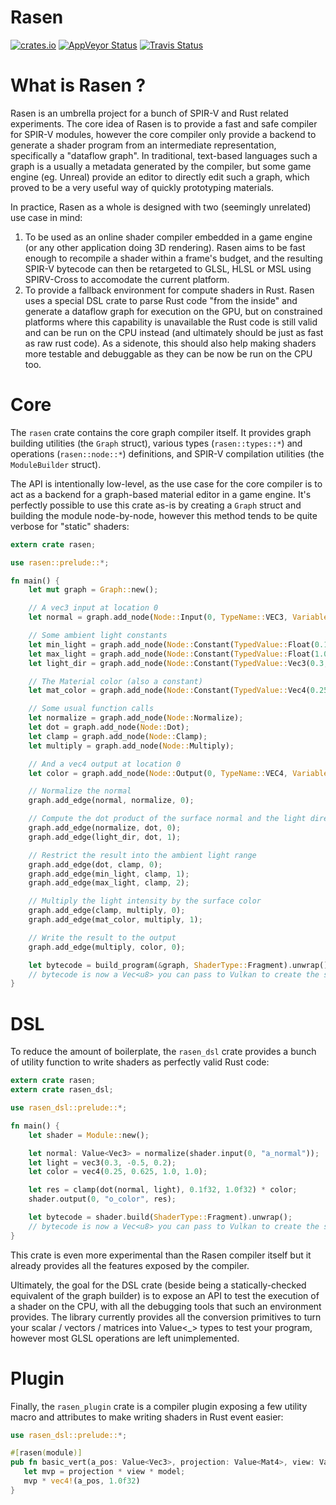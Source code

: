 Rasen
================

[![crates.io](https://img.shields.io/crates/v/rasen.svg)](https://crates.io/crates/rasen/)
[![AppVeyor Status](https://ci.appveyor.com/api/projects/status/github/leops/rasen?svg=true)](https://ci.appveyor.com/project/leops/rasen)
[![Travis Status](https://travis-ci.org/leops/rasen.svg?branch=master)](https://travis-ci.org/leops/rasen/)

# What is Rasen ?

Rasen is an umbrella project for a bunch of SPIR-V and Rust related experiments. The core idea of Rasen is to
provide a fast and safe compiler for SPIR-V modules, however the core compiler only provide a backend to generate
a shader program from an intermediate representation, specifically a "dataflow graph". In traditional, text-based
languages such a graph is a usually a metadata generated by the compiler, but some game engine (eg. Unreal) provide
an editor to directly edit such a graph, which proved to be a very useful way of quickly prototyping materials.

In practice, Rasen as a whole is designed with two (seemingly unrelated) use case in mind:

1. To be used as an online shader compiler embedded in a game engine (or any other application doing 3D rendering).
   Rasen aims to be fast enough to recompile a shader within a frame's budget, and the resulting SPIR-V bytecode can
   then be retargeted to GLSL, HLSL or MSL using SPIRV-Cross to accomodate the current platform.
2. To provide a fallback environment for compute shaders in Rust. Rasen uses a special DSL crate to parse Rust code
   "from the inside" and generate a dataflow graph for execution on the GPU, but on constrained platforms where this
   capability is unavailable the Rust code is still valid and can be run on the CPU instead (and ultimately should be
   just as fast as raw rust code). As a sidenote, this should also help making shaders more testable and debuggable as
   they can be now be run on the CPU too.

# Core

The `rasen` crate contains the core graph compiler itself. It provides graph building utilities (the `Graph` struct),
various types (`rasen::types::*`) and operations (`rasen::node::*`) definitions, and SPIR-V compilation utilities (the
`ModuleBuilder` struct).

The API is intentionally low-level, as the use case for the core compiler is to act as a backend for a graph-based
material editor in a game engine. It's perfectly possible to use this crate as-is by creating a `Graph` struct and
building the module node-by-node, however this method tends to be quite verbose for "static" shaders:

```rust
extern crate rasen;

use rasen::prelude::*;

fn main() {
    let mut graph = Graph::new();

    // A vec3 input at location 0
    let normal = graph.add_node(Node::Input(0, TypeName::VEC3, VariableName::Named(String::from("a_normal"))));

    // Some ambient light constants
    let min_light = graph.add_node(Node::Constant(TypedValue::Float(0.1)));
    let max_light = graph.add_node(Node::Constant(TypedValue::Float(1.0)));
    let light_dir = graph.add_node(Node::Constant(TypedValue::Vec3(0.3, -0.5, 0.2)));

    // The Material color (also a constant)
    let mat_color = graph.add_node(Node::Constant(TypedValue::Vec4(0.25, 0.625, 1.0, 1.0)));

    // Some usual function calls
    let normalize = graph.add_node(Node::Normalize);
    let dot = graph.add_node(Node::Dot);
    let clamp = graph.add_node(Node::Clamp);
    let multiply = graph.add_node(Node::Multiply);

    // And a vec4 output at location 0
    let color = graph.add_node(Node::Output(0, TypeName::VEC4, VariableName::Named(String::from("o_color"))));

    // Normalize the normal
    graph.add_edge(normal, normalize, 0);

    // Compute the dot product of the surface normal and the light direction
    graph.add_edge(normalize, dot, 0);
    graph.add_edge(light_dir, dot, 1);

    // Restrict the result into the ambient light range
    graph.add_edge(dot, clamp, 0);
    graph.add_edge(min_light, clamp, 1);
    graph.add_edge(max_light, clamp, 2);

    // Multiply the light intensity by the surface color
    graph.add_edge(clamp, multiply, 0);
    graph.add_edge(mat_color, multiply, 1);

    // Write the result to the output
    graph.add_edge(multiply, color, 0);

    let bytecode = build_program(&graph, ShaderType::Fragment).unwrap();
    // bytecode is now a Vec<u8> you can pass to Vulkan to create the shader module
}
```

# DSL

To reduce the amount of boilerplate, the `rasen_dsl` crate provides a bunch of utility function to write shaders as
perfectly valid Rust code:

```rust
extern crate rasen;
extern crate rasen_dsl;

use rasen_dsl::prelude::*;

fn main() {
    let shader = Module::new();

    let normal: Value<Vec3> = normalize(shader.input(0, "a_normal"));
    let light = vec3(0.3, -0.5, 0.2);
    let color = vec4(0.25, 0.625, 1.0, 1.0);

    let res = clamp(dot(normal, light), 0.1f32, 1.0f32) * color;
    shader.output(0, "o_color", res);

    let bytecode = shader.build(ShaderType::Fragment).unwrap();
    // bytecode is now a Vec<u8> you can pass to Vulkan to create the shader module
}
```

This crate is even more experimental than the Rasen compiler itself but it already provides all the features exposed by
the compiler.

Ultimately, the goal for the DSL crate (beside being a statically-checked equivalent of the graph builder) is to expose
an API to test the execution of a shader on the CPU, with all the debugging tools that such an environment provides. The
library currently provides all the conversion primitives to turn your scalar / vectors / matrices into Value<\_> types to
test your program, however most GLSL operations are left unimplemented.

# Plugin

Finally, the `rasen_plugin` crate is a compiler plugin exposing a few utility macro and attributes to make writing
shaders in Rust event easier:

```rust
use rasen_dsl::prelude::*;

#[rasen(module)]
pub fn basic_vert(a_pos: Value<Vec3>, projection: Value<Mat4>, view: Value<Mat4>, model: Value<Mat4>) -> Value<Vec4> {
   let mvp = projection * view * model;
   mvp * vec4!(a_pos, 1.0f32)
}
```
